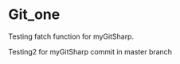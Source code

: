 # Git_one
Testing fatch function  for myGitSharp.

Testing2 for myGitSharp commit in master branch 
